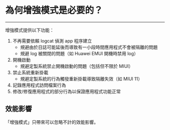 # 為何增強模式是必要的？

-----------------------

增強模式提供以下功能：

1. 不再需要依賴 logcat 偵測 app 程序建立
   - 規避由於日誌可能延後而導致有一小段時間應用程式不會被隔離的問題
   - 規避 log 被關閉的問題（如 Huawei EMUI 開機時禁用 log）
2. 開機啟動
   - 規避定製系統禁止開機啟動的問題（包括但不限於 MIUI）
3. 禁止系統重新掛載
   - 規避定製系統的行為觸發重新掛載導致隔離失效（如 MIUI 11）
4. 記錄應用程式訪問檔案行為
4. 修改/修復應用程式的部分行為以保證應用程式功能正常

## 效能影響

「增強模式」只帶來可以忽略不計的效能影響。